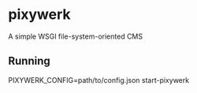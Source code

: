 pixywerk
========

A simple WSGI file-system-oriented CMS

Running
-------

PIXYWERK_CONFIG=path/to/config.json start-pixywerk <server> <port>
